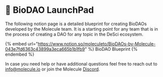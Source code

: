 # 📘 BioDAO LaunchPad

The following notion page is a detailed blueprint for creating BioDAOs developed by the Molecule team. It is a starting point for any team that is in the process of creating a DAO for any topic in the DeSci ecosystem.&#x20;

{% embed url="https://www.notion.so/moleculeto/BioDAOs-by-Molecule-043e7fd6363c43899a3eca665b1b1fb9" %}
BioDAO Blueprint
{% endembed %}

In case you need help or have additional questions feel free to reach out to info@molecule.io or join the Molecule [Discord](https://discord.gg/trQd6MJM3H).
